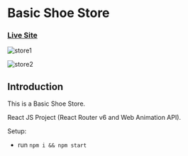 # Basic Shoe Store

### [Live Site](http://shoestoreusama.surge.sh/)

![store1](https://user-images.githubusercontent.com/67833697/131821179-e13a6b79-755d-4f1d-89a4-37de37e4c3e4.png)

![store2](https://user-images.githubusercontent.com/67833697/131821181-b5153643-7c56-42d8-a5d7-91a17babc6f1.png)

## Introduction

This is a Basic Shoe Store. 

React JS Project (React Router v6 and Web Animation API).

Setup:
- run ```npm i && npm start```
